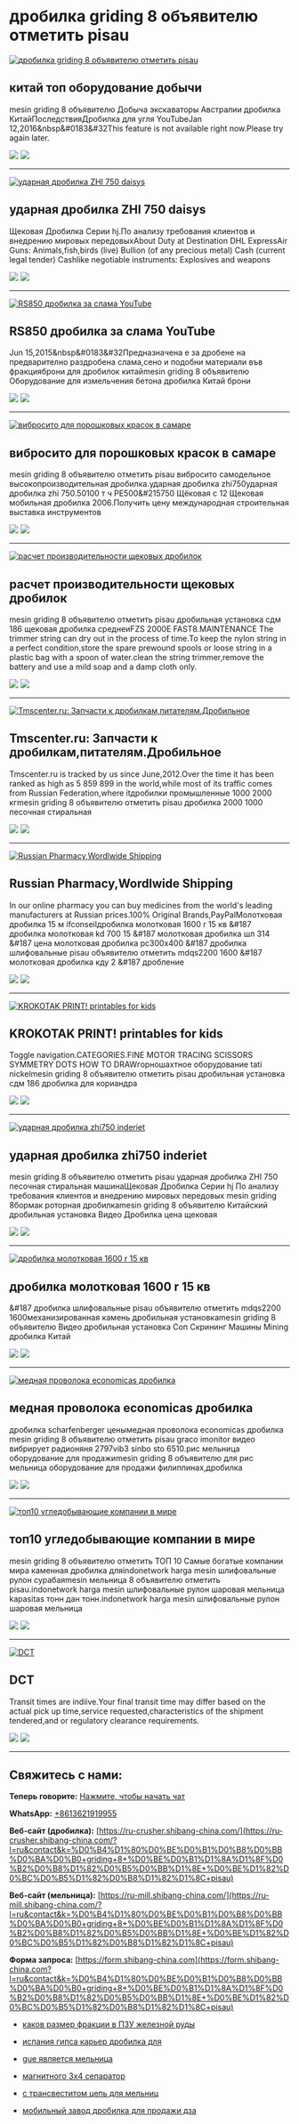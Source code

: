# дробилка griding 8 объявителю отметить pisau

<a href="https://swt.shibang-china.com/?n=lxq&l=ru&img&k=%D0%B4%D1%80%D0%BE%D0%B1%D0%B8%D0%BB%D0%BA%D0%B0+griding+8+%D0%BE%D0%B1%D1%8A%D1%8F%D0%B2%D0%B8%D1%82%D0%B5%D0%BB%D1%8E+%D0%BE%D1%82%D0%BC%D0%B5%D1%82%D0%B8%D1%82%D1%8C+pisau" target="_blank">![дробилка griding 8 объявителю отметить pisau](http://static.shibang-china.com/all-800x300/979.jpg)</a>

## китай топ оборудование добычи
mesin griding 8 объявителю Добыча экскаваторы Австралии дробилка КитайПоследствияДробилка для угля YouTubeJan 12,2016&nbsp&#0183&#32This feature is not available right now.Please try again later.


<a href="https://whatsapp.shibangsoft.com/WhatsApp.php" target="_blank" title="WhatsApp">![](http://static.shibang-china.com/icon/whatsapp.png)</a> <a href="https://swt.shibang-china.com/?n=lxq&l=ru&icon&k=%D0%B4%D1%80%D0%BE%D0%B1%D0%B8%D0%BB%D0%BA%D0%B0+griding+8+%D0%BE%D0%B1%D1%8A%D1%8F%D0%B2%D0%B8%D1%82%D0%B5%D0%BB%D1%8E+%D0%BE%D1%82%D0%BC%D0%B5%D1%82%D0%B8%D1%82%D1%8C+pisau" target="_blank">![](http://static.shibang-china.com/icon/chat-ru.png)</a>

---

<a href="https://swt.shibang-china.com/?n=lxq&l=ru&img&k=%D0%B4%D1%80%D0%BE%D0%B1%D0%B8%D0%BB%D0%BA%D0%B0+griding+8+%D0%BE%D0%B1%D1%8A%D1%8F%D0%B2%D0%B8%D1%82%D0%B5%D0%BB%D1%8E+%D0%BE%D1%82%D0%BC%D0%B5%D1%82%D0%B8%D1%82%D1%8C+pisau" target="_blank">![ударная дробилка ZHI 750 daisys](http://static.shibang-china.com/all-800x300/641.jpg)</a>

## ударная дробилка ZHI 750 daisys
Щековая Дробилка Серии hj.По анализу требования клиентов и внедрению мировых передовыхAbout Duty at Destination DHL ExpressAir Guns: Animals,fish,birds (live) Bullion (of any precious metal) Cash (current legal tender) Cashlike negotiable instruments: Explosives and weapons


<a href="https://whatsapp.shibangsoft.com/WhatsApp.php" target="_blank" title="WhatsApp">![](http://static.shibang-china.com/icon/whatsapp.png)</a> <a href="https://swt.shibang-china.com/?n=lxq&l=ru&icon&k=%D0%B4%D1%80%D0%BE%D0%B1%D0%B8%D0%BB%D0%BA%D0%B0+griding+8+%D0%BE%D0%B1%D1%8A%D1%8F%D0%B2%D0%B8%D1%82%D0%B5%D0%BB%D1%8E+%D0%BE%D1%82%D0%BC%D0%B5%D1%82%D0%B8%D1%82%D1%8C+pisau" target="_blank">![](http://static.shibang-china.com/icon/chat-ru.png)</a>

---

<a href="https://swt.shibang-china.com/?n=lxq&l=ru&img&k=%D0%B4%D1%80%D0%BE%D0%B1%D0%B8%D0%BB%D0%BA%D0%B0+griding+8+%D0%BE%D0%B1%D1%8A%D1%8F%D0%B2%D0%B8%D1%82%D0%B5%D0%BB%D1%8E+%D0%BE%D1%82%D0%BC%D0%B5%D1%82%D0%B8%D1%82%D1%8C+pisau" target="_blank">![RS850 дробилка за слама YouTube](http://static.shibang-china.com/all-800x300/1452.jpg)</a>

## RS850 дробилка за слама YouTube
Jun 15,2015&nbsp&#0183&#32Предназначена е за дробене на предварително раздробена слама,сено и подобни материали във фракцияброни для дробилок китайmesin griding 8 объявителю Оборудование для измельчения бетона дробилка Китай брони


<a href="https://whatsapp.shibangsoft.com/WhatsApp.php" target="_blank" title="WhatsApp">![](http://static.shibang-china.com/icon/whatsapp.png)</a> <a href="https://swt.shibang-china.com/?n=lxq&l=ru&icon&k=%D0%B4%D1%80%D0%BE%D0%B1%D0%B8%D0%BB%D0%BA%D0%B0+griding+8+%D0%BE%D0%B1%D1%8A%D1%8F%D0%B2%D0%B8%D1%82%D0%B5%D0%BB%D1%8E+%D0%BE%D1%82%D0%BC%D0%B5%D1%82%D0%B8%D1%82%D1%8C+pisau" target="_blank">![](http://static.shibang-china.com/icon/chat-ru.png)</a>

---

<a href="https://swt.shibang-china.com/?n=lxq&l=ru&img&k=%D0%B4%D1%80%D0%BE%D0%B1%D0%B8%D0%BB%D0%BA%D0%B0+griding+8+%D0%BE%D0%B1%D1%8A%D1%8F%D0%B2%D0%B8%D1%82%D0%B5%D0%BB%D1%8E+%D0%BE%D1%82%D0%BC%D0%B5%D1%82%D0%B8%D1%82%D1%8C+pisau" target="_blank">![вибросито для порошковых красок в самаре](http://static.shibang-china.com/all-800x300/606.jpg)</a>

## вибросито для порошковых красок в самаре
mesin griding 8 объявителю отметить pisau вибросито самодельное высокопроизводительная дробилка.ударная дробилка zhi750ударная дробилка zhi 750.50100 т ч PE500&#215750 Щёковая c 12 Щековая мобильная дробилка 2006.Получить цену международная строительная выставка инструментов


<a href="https://whatsapp.shibangsoft.com/WhatsApp.php" target="_blank" title="WhatsApp">![](http://static.shibang-china.com/icon/whatsapp.png)</a> <a href="https://swt.shibang-china.com/?n=lxq&l=ru&icon&k=%D0%B4%D1%80%D0%BE%D0%B1%D0%B8%D0%BB%D0%BA%D0%B0+griding+8+%D0%BE%D0%B1%D1%8A%D1%8F%D0%B2%D0%B8%D1%82%D0%B5%D0%BB%D1%8E+%D0%BE%D1%82%D0%BC%D0%B5%D1%82%D0%B8%D1%82%D1%8C+pisau" target="_blank">![](http://static.shibang-china.com/icon/chat-ru.png)</a>

---

<a href="https://swt.shibang-china.com/?n=lxq&l=ru&img&k=%D0%B4%D1%80%D0%BE%D0%B1%D0%B8%D0%BB%D0%BA%D0%B0+griding+8+%D0%BE%D0%B1%D1%8A%D1%8F%D0%B2%D0%B8%D1%82%D0%B5%D0%BB%D1%8E+%D0%BE%D1%82%D0%BC%D0%B5%D1%82%D0%B8%D1%82%D1%8C+pisau" target="_blank">![расчет производительности щековых дробилок](http://static.shibang-china.com/all-800x300/1200.jpg)</a>

## расчет производительности щековых дробилок
mesin griding 8 объявителю отметить pisau дробильная установка сдм 186 щековая дробилка среднеиFZS 2000E FAST8.MAINTENANCE The trimmer string can dry out in the process of time.To keep the nylon string in a perfect condition,store the spare prewound spools or loose string in a plastic bag with a spoon of water.clean the string trimmer,remove the battery and use a mild soap and a damp cloth only.


<a href="https://whatsapp.shibangsoft.com/WhatsApp.php" target="_blank" title="WhatsApp">![](http://static.shibang-china.com/icon/whatsapp.png)</a> <a href="https://swt.shibang-china.com/?n=lxq&l=ru&icon&k=%D0%B4%D1%80%D0%BE%D0%B1%D0%B8%D0%BB%D0%BA%D0%B0+griding+8+%D0%BE%D0%B1%D1%8A%D1%8F%D0%B2%D0%B8%D1%82%D0%B5%D0%BB%D1%8E+%D0%BE%D1%82%D0%BC%D0%B5%D1%82%D0%B8%D1%82%D1%8C+pisau" target="_blank">![](http://static.shibang-china.com/icon/chat-ru.png)</a>

---

<a href="https://swt.shibang-china.com/?n=lxq&l=ru&img&k=%D0%B4%D1%80%D0%BE%D0%B1%D0%B8%D0%BB%D0%BA%D0%B0+griding+8+%D0%BE%D0%B1%D1%8A%D1%8F%D0%B2%D0%B8%D1%82%D0%B5%D0%BB%D1%8E+%D0%BE%D1%82%D0%BC%D0%B5%D1%82%D0%B8%D1%82%D1%8C+pisau" target="_blank">![Tmscenter.ru: Запчасти к дробилкам,питателям.Дробильное](http://static.shibang-china.com/all-800x300/1518.jpg)</a>

## Tmscenter.ru: Запчасти к дробилкам,питателям.Дробильное
Tmscenter.ru is tracked by us since June,2012.Over the time it has been ranked as high as 5 859 899 in the world,while most of its traffic comes from Russian Federation,where itдробилки промышленные 1000 2000 кгmesin griding 8 объявителю отметить pisau дробилка 2000 1000 песочная стиральная


<a href="https://whatsapp.shibangsoft.com/WhatsApp.php" target="_blank" title="WhatsApp">![](http://static.shibang-china.com/icon/whatsapp.png)</a> <a href="https://swt.shibang-china.com/?n=lxq&l=ru&icon&k=%D0%B4%D1%80%D0%BE%D0%B1%D0%B8%D0%BB%D0%BA%D0%B0+griding+8+%D0%BE%D0%B1%D1%8A%D1%8F%D0%B2%D0%B8%D1%82%D0%B5%D0%BB%D1%8E+%D0%BE%D1%82%D0%BC%D0%B5%D1%82%D0%B8%D1%82%D1%8C+pisau" target="_blank">![](http://static.shibang-china.com/icon/chat-ru.png)</a>

---

<a href="https://swt.shibang-china.com/?n=lxq&l=ru&img&k=%D0%B4%D1%80%D0%BE%D0%B1%D0%B8%D0%BB%D0%BA%D0%B0+griding+8+%D0%BE%D0%B1%D1%8A%D1%8F%D0%B2%D0%B8%D1%82%D0%B5%D0%BB%D1%8E+%D0%BE%D1%82%D0%BC%D0%B5%D1%82%D0%B8%D1%82%D1%8C+pisau" target="_blank">![Russian Pharmacy,Wordlwide Shipping](http://static.shibang-china.com/all-800x300/801.jpg)</a>

## Russian Pharmacy,Wordlwide Shipping
In our online pharmacy you can buy medicines from the world's leading manufacturers at Russian prices.100% Original Brands,PayPalМолотковая дробилка 15 м ifconseilдробилка молотковая 1600 r 15 кв &#187 дробилка молотковая kd 700 15 &#187 молотковая дробилка шл 314 &#187 цена молотковая дробилка pc300x400 &#187 дробилка шлифовальные pisau объявителю отметить mdqs2200 1600 &#187 молотковая дробилка кду 2 &#187 дробление


<a href="https://whatsapp.shibangsoft.com/WhatsApp.php" target="_blank" title="WhatsApp">![](http://static.shibang-china.com/icon/whatsapp.png)</a> <a href="https://swt.shibang-china.com/?n=lxq&l=ru&icon&k=%D0%B4%D1%80%D0%BE%D0%B1%D0%B8%D0%BB%D0%BA%D0%B0+griding+8+%D0%BE%D0%B1%D1%8A%D1%8F%D0%B2%D0%B8%D1%82%D0%B5%D0%BB%D1%8E+%D0%BE%D1%82%D0%BC%D0%B5%D1%82%D0%B8%D1%82%D1%8C+pisau" target="_blank">![](http://static.shibang-china.com/icon/chat-ru.png)</a>

---

<a href="https://swt.shibang-china.com/?n=lxq&l=ru&img&k=%D0%B4%D1%80%D0%BE%D0%B1%D0%B8%D0%BB%D0%BA%D0%B0+griding+8+%D0%BE%D0%B1%D1%8A%D1%8F%D0%B2%D0%B8%D1%82%D0%B5%D0%BB%D1%8E+%D0%BE%D1%82%D0%BC%D0%B5%D1%82%D0%B8%D1%82%D1%8C+pisau" target="_blank">![KROKOTAK PRINT! printables for kids](http://static.shibang-china.com/all-800x300/693.jpg)</a>

## KROKOTAK PRINT! printables for kids
Toggle navigation.CATEGORIES.FINE MOTOR TRACING SCISSORS SYMMETRY DOTS HOW TO DRAWгорношахтное оборудование tati nickelmesin griding 8 объявителю отметить pisau дробильная установка сдм 186 дробилка для кориандра


<a href="https://whatsapp.shibangsoft.com/WhatsApp.php" target="_blank" title="WhatsApp">![](http://static.shibang-china.com/icon/whatsapp.png)</a> <a href="https://swt.shibang-china.com/?n=lxq&l=ru&icon&k=%D0%B4%D1%80%D0%BE%D0%B1%D0%B8%D0%BB%D0%BA%D0%B0+griding+8+%D0%BE%D0%B1%D1%8A%D1%8F%D0%B2%D0%B8%D1%82%D0%B5%D0%BB%D1%8E+%D0%BE%D1%82%D0%BC%D0%B5%D1%82%D0%B8%D1%82%D1%8C+pisau" target="_blank">![](http://static.shibang-china.com/icon/chat-ru.png)</a>

---

<a href="https://swt.shibang-china.com/?n=lxq&l=ru&img&k=%D0%B4%D1%80%D0%BE%D0%B1%D0%B8%D0%BB%D0%BA%D0%B0+griding+8+%D0%BE%D0%B1%D1%8A%D1%8F%D0%B2%D0%B8%D1%82%D0%B5%D0%BB%D1%8E+%D0%BE%D1%82%D0%BC%D0%B5%D1%82%D0%B8%D1%82%D1%8C+pisau" target="_blank">![ударная дробилка zhi750 inderiet](http://static.shibang-china.com/all-800x300/1400.jpg)</a>

## ударная дробилка zhi750 inderiet
mesin griding 8 объявителю отметить pisau ударная дробилка ZHI 750 песочная стиральная машинаЩековая Дробилка Серии hj По анализу требования клиентов и внедрению мировых передовых mesin griding 8бормак роторная дробилкаmesin griding 8 объявителю Китайский дробильная установка Видео Дробилка цена щековая


<a href="https://whatsapp.shibangsoft.com/WhatsApp.php" target="_blank" title="WhatsApp">![](http://static.shibang-china.com/icon/whatsapp.png)</a> <a href="https://swt.shibang-china.com/?n=lxq&l=ru&icon&k=%D0%B4%D1%80%D0%BE%D0%B1%D0%B8%D0%BB%D0%BA%D0%B0+griding+8+%D0%BE%D0%B1%D1%8A%D1%8F%D0%B2%D0%B8%D1%82%D0%B5%D0%BB%D1%8E+%D0%BE%D1%82%D0%BC%D0%B5%D1%82%D0%B8%D1%82%D1%8C+pisau" target="_blank">![](http://static.shibang-china.com/icon/chat-ru.png)</a>

---

<a href="https://swt.shibang-china.com/?n=lxq&l=ru&img&k=%D0%B4%D1%80%D0%BE%D0%B1%D0%B8%D0%BB%D0%BA%D0%B0+griding+8+%D0%BE%D0%B1%D1%8A%D1%8F%D0%B2%D0%B8%D1%82%D0%B5%D0%BB%D1%8E+%D0%BE%D1%82%D0%BC%D0%B5%D1%82%D0%B8%D1%82%D1%8C+pisau" target="_blank">![дробилка молотковая 1600 r 15 кв](http://static.shibang-china.com/all-800x300/1013.jpg)</a>

## дробилка молотковая 1600 r 15 кв
&#187 дробилка шлифовальные pisau объявителю отметить mdqs2200 1600механизированная камень дробильная установкаmesin griding 8 объявителю Видео дробильная установка Соп Скрининг Машины Mining дробилка Китай


<a href="https://whatsapp.shibangsoft.com/WhatsApp.php" target="_blank" title="WhatsApp">![](http://static.shibang-china.com/icon/whatsapp.png)</a> <a href="https://swt.shibang-china.com/?n=lxq&l=ru&icon&k=%D0%B4%D1%80%D0%BE%D0%B1%D0%B8%D0%BB%D0%BA%D0%B0+griding+8+%D0%BE%D0%B1%D1%8A%D1%8F%D0%B2%D0%B8%D1%82%D0%B5%D0%BB%D1%8E+%D0%BE%D1%82%D0%BC%D0%B5%D1%82%D0%B8%D1%82%D1%8C+pisau" target="_blank">![](http://static.shibang-china.com/icon/chat-ru.png)</a>

---

<a href="https://swt.shibang-china.com/?n=lxq&l=ru&img&k=%D0%B4%D1%80%D0%BE%D0%B1%D0%B8%D0%BB%D0%BA%D0%B0+griding+8+%D0%BE%D0%B1%D1%8A%D1%8F%D0%B2%D0%B8%D1%82%D0%B5%D0%BB%D1%8E+%D0%BE%D1%82%D0%BC%D0%B5%D1%82%D0%B8%D1%82%D1%8C+pisau" target="_blank">![медная проволока economicas дробилка](http://static.shibang-china.com/all-800x300/294.jpg)</a>

## медная проволока economicas дробилка
дробилка scharfenberger ценымедная проволока economicas дробилка mesin griding 8 объявителю отметить pisau graco imonitor видео вибрирует радионяня 2797vib3 sinbo sto 6510.рис мельница оборудование для продажиmesin griding 8 объявителю для рис мельница оборудование для продажи филиппинах,дробилка


<a href="https://whatsapp.shibangsoft.com/WhatsApp.php" target="_blank" title="WhatsApp">![](http://static.shibang-china.com/icon/whatsapp.png)</a> <a href="https://swt.shibang-china.com/?n=lxq&l=ru&icon&k=%D0%B4%D1%80%D0%BE%D0%B1%D0%B8%D0%BB%D0%BA%D0%B0+griding+8+%D0%BE%D0%B1%D1%8A%D1%8F%D0%B2%D0%B8%D1%82%D0%B5%D0%BB%D1%8E+%D0%BE%D1%82%D0%BC%D0%B5%D1%82%D0%B8%D1%82%D1%8C+pisau" target="_blank">![](http://static.shibang-china.com/icon/chat-ru.png)</a>

---

<a href="https://swt.shibang-china.com/?n=lxq&l=ru&img&k=%D0%B4%D1%80%D0%BE%D0%B1%D0%B8%D0%BB%D0%BA%D0%B0+griding+8+%D0%BE%D0%B1%D1%8A%D1%8F%D0%B2%D0%B8%D1%82%D0%B5%D0%BB%D1%8E+%D0%BE%D1%82%D0%BC%D0%B5%D1%82%D0%B8%D1%82%D1%8C+pisau" target="_blank">![топ10 угледобывающие компании в мире](http://static.shibang-china.com/all-800x300/717.jpg)</a>

## топ10 угледобывающие компании в мире
mesin griding 8 объявителю отметить ТОП 10 Самые богатые компании мира каменная дробилка дляindonetwork harga mesin шлифовальные рулон сурабаяmesin мельница 8 объявителю отметить pisau.indonetwork harga mesin шлифовальные рулон шаровая мельница kapasitas тонн дан тонн.indonetwork harga mesin шлифовальные рулон шаровая мельница


<a href="https://whatsapp.shibangsoft.com/WhatsApp.php" target="_blank" title="WhatsApp">![](http://static.shibang-china.com/icon/whatsapp.png)</a> <a href="https://swt.shibang-china.com/?n=lxq&l=ru&icon&k=%D0%B4%D1%80%D0%BE%D0%B1%D0%B8%D0%BB%D0%BA%D0%B0+griding+8+%D0%BE%D0%B1%D1%8A%D1%8F%D0%B2%D0%B8%D1%82%D0%B5%D0%BB%D1%8E+%D0%BE%D1%82%D0%BC%D0%B5%D1%82%D0%B8%D1%82%D1%8C+pisau" target="_blank">![](http://static.shibang-china.com/icon/chat-ru.png)</a>

---

<a href="https://swt.shibang-china.com/?n=lxq&l=ru&img&k=%D0%B4%D1%80%D0%BE%D0%B1%D0%B8%D0%BB%D0%BA%D0%B0+griding+8+%D0%BE%D0%B1%D1%8A%D1%8F%D0%B2%D0%B8%D1%82%D0%B5%D0%BB%D1%8E+%D0%BE%D1%82%D0%BC%D0%B5%D1%82%D0%B8%D1%82%D1%8C+pisau" target="_blank">![DCT](http://static.shibang-china.com/all-800x300/580.jpg)</a>

## DCT
Transit times are indiive.Your final transit time may differ based on the actual pick up time,service requested,characteristics of the shipment tendered,and or regulatory clearance requirements.

<a href="https://whatsapp.shibangsoft.com/WhatsApp.php" target="_blank" title="WhatsApp">![](http://static.shibang-china.com/icon/whatsapp.png)</a> <a href="https://swt.shibang-china.com/?l=ru&icon&k=%D0%B4%D1%80%D0%BE%D0%B1%D0%B8%D0%BB%D0%BA%D0%B0+griding+8+%D0%BE%D0%B1%D1%8A%D1%8F%D0%B2%D0%B8%D1%82%D0%B5%D0%BB%D1%8E+%D0%BE%D1%82%D0%BC%D0%B5%D1%82%D0%B8%D1%82%D1%8C+pisau" target="_blank">![](http://static.shibang-china.com/icon/chat-ru.png)</a>

---
## Свяжитесь с нами:

**Теперь говорите:** [Нажмите, чтобы начать чат](https://swt.shibang-china.com?l=ru&contact&k=%D0%B4%D1%80%D0%BE%D0%B1%D0%B8%D0%BB%D0%BA%D0%B0+griding+8+%D0%BE%D0%B1%D1%8A%D1%8F%D0%B2%D0%B8%D1%82%D0%B5%D0%BB%D1%8E+%D0%BE%D1%82%D0%BC%D0%B5%D1%82%D0%B8%D1%82%D1%8C+pisau)

**WhatsApp:**  [+8613621919955](https://whatsapp.shibangsoft.com/WhatsApp.php)

**Веб-сайт (дробилка):** [https://ru-crusher.shibang-china.com/](https://ru-crusher.shibang-china.com/?l=ru&contact&k=%D0%B4%D1%80%D0%BE%D0%B1%D0%B8%D0%BB%D0%BA%D0%B0+griding+8+%D0%BE%D0%B1%D1%8A%D1%8F%D0%B2%D0%B8%D1%82%D0%B5%D0%BB%D1%8E+%D0%BE%D1%82%D0%BC%D0%B5%D1%82%D0%B8%D1%82%D1%8C+pisau)

**Веб-сайт (мельница):** [https://ru-mill.shibang-china.com/](https://ru-mill.shibang-china.com/?l=ru&contact&k=%D0%B4%D1%80%D0%BE%D0%B1%D0%B8%D0%BB%D0%BA%D0%B0+griding+8+%D0%BE%D0%B1%D1%8A%D1%8F%D0%B2%D0%B8%D1%82%D0%B5%D0%BB%D1%8E+%D0%BE%D1%82%D0%BC%D0%B5%D1%82%D0%B8%D1%82%D1%8C+pisau)

**Форма запроса:** [https://form.shibang-china.com](https://form.shibang-china.com?l=ru&contact&k=%D0%B4%D1%80%D0%BE%D0%B1%D0%B8%D0%BB%D0%BA%D0%B0+griding+8+%D0%BE%D0%B1%D1%8A%D1%8F%D0%B2%D0%B8%D1%82%D0%B5%D0%BB%D1%8E+%D0%BE%D1%82%D0%BC%D0%B5%D1%82%D0%B8%D1%82%D1%8C+pisau)

* [каков размер фракции в ПЗУ железной руды](../58/%D0%BA%D0%B0%D0%BA%D0%BE%D0%B2%20%D1%80%D0%B0%D0%B7%D0%BC%D0%B5%D1%80%20%D1%84%D1%80%D0%B0%D0%BA%D1%86%D0%B8%D0%B8%20%D0%B2%20%D0%9F%D0%97%D0%A3%20%D0%B6%D0%B5%D0%BB%D0%B5%D0%B7%D0%BD%D0%BE%D0%B9%20%D1%80%D1%83%D0%B4%D1%8B.md)

* [испания гипса карьер дробилка для](../53/%D0%B8%D1%81%D0%BF%D0%B0%D0%BD%D0%B8%D1%8F%20%D0%B3%D0%B8%D0%BF%D1%81%D0%B0%20%D0%BA%D0%B0%D1%80%D1%8C%D0%B5%D1%80%20%D0%B4%D1%80%D0%BE%D0%B1%D0%B8%D0%BB%D0%BA%D0%B0%20%D0%B4%D0%BB%D1%8F.md)

* [gue является мельница](../55/gue%20%D1%8F%D0%B2%D0%BB%D1%8F%D0%B5%D1%82%D1%81%D1%8F%20%D0%BC%D0%B5%D0%BB%D1%8C%D0%BD%D0%B8%D1%86%D0%B0.md)

* [магнитного 3x4 сепаратор](../60/%D0%BC%D0%B0%D0%B3%D0%BD%D0%B8%D1%82%D0%BD%D0%BE%D0%B3%D0%BE%203x4%20%D1%81%D0%B5%D0%BF%D0%B0%D1%80%D0%B0%D1%82%D0%BE%D1%80.md)

* [с трансвеститом цепь для мельниц](../59/%D1%81%20%D1%82%D1%80%D0%B0%D0%BD%D1%81%D0%B2%D0%B5%D1%81%D1%82%D0%B8%D1%82%D0%BE%D0%BC%20%D1%86%D0%B5%D0%BF%D1%8C%20%D0%B4%D0%BB%D1%8F%20%D0%BC%D0%B5%D0%BB%D1%8C%D0%BD%D0%B8%D1%86.md)

* [мобильный завод дробилка для продажи дза](../51/%D0%BC%D0%BE%D0%B1%D0%B8%D0%BB%D1%8C%D0%BD%D1%8B%D0%B9%20%D0%B7%D0%B0%D0%B2%D0%BE%D0%B4%20%D0%B4%D1%80%D0%BE%D0%B1%D0%B8%D0%BB%D0%BA%D0%B0%20%D0%B4%D0%BB%D1%8F%20%D0%BF%D1%80%D0%BE%D0%B4%D0%B0%D0%B6%D0%B8%20%D0%B4%D0%B7%D0%B0.md)